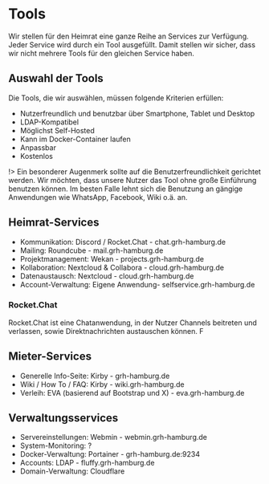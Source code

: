 # Tools
Wir stellen für den Heimrat eine ganze Reihe an Services zur Verfügung. Jeder Service wird durch ein Tool ausgefüllt. Damit stellen wir sicher, dass wir nicht mehrere Tools für den gleichen Service haben.

## Auswahl der Tools
Die Tools, die wir auswählen, müssen folgende Kriterien erfüllen:
- Nutzerfreundlich und benutzbar über Smartphone, Tablet und Desktop
- LDAP-Kompatibel
- Möglichst Self-Hosted
- Kann im Docker-Container laufen
- Anpassbar
- Kostenlos

!> Ein besonderer Augenmerk sollte auf die Benutzerfreundlichkeit gerichtet werden. Wir möchten, dass unsere Nutzer das Tool ohne große Einführung benutzen können. Im besten Falle lehnt sich die Benutzung an gängige Anwendungen wie WhatsApp, Facebook, Wiki o.ä. an.

## Heimrat-Services
- Kommunikation: Discord / Rocket.Chat - chat.grh-hamburg.de
- Mailing: Roundcube - mail.grh-hamburg.de
- Projektmanagement: Wekan - projects.grh-hamburg.de
- Kollaboration: Nextcloud & Collabora - cloud.grh-hamburg.de
- Datenaustausch: Nextcloud - cloud.grh-hamburg.de
- Account-Verwaltung: Eigene Anwendung- selfservice.grh-hamburg.de

### Rocket.Chat
Rocket.Chat ist eine Chatanwendung, in der Nutzer Channels beitreten und verlassen, sowie Direktnachrichten austauschen können. F

## Mieter-Services
- Generelle Info-Seite: Kirby - grh-hamburg.de
- Wiki / How To / FAQ: Kirby - wiki.grh-hamburg.de
- Verleih: EVA (basierend auf Bootstrap und X) - eva.grh-hamburg.de

## Verwaltungsservices
- Servereinstellungen: Webmin - webmin.grh-hamburg.de
- System-Monitoring: ?
- Docker-Verwaltung: Portainer - grh-hamburg.de:9234
- Accounts: LDAP - fluffy.grh-hamburg.de
- Domain-Verwaltung: Cloudflare
